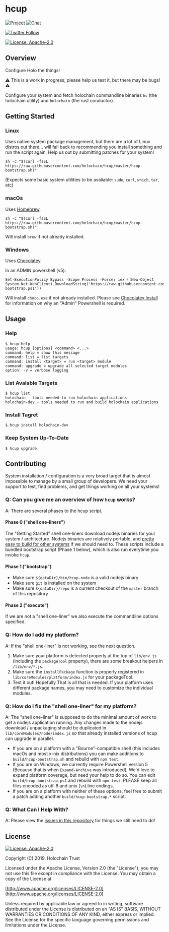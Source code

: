 # hcup

[![Project](https://img.shields.io/badge/project-holochain-blue.svg?style=flat-square)](http://holochain.org/)
[![Chat](https://img.shields.io/badge/chat-chat%2eholochain%2enet-blue.svg?style=flat-square)](https://chat.holochain.net)

[![Twitter Follow](https://img.shields.io/twitter/follow/holochain.svg?style=social&label=Follow)](https://twitter.com/holochain)

[![License: Apache-2.0](https://img.shields.io/badge/License-Apache%202.0-blue.svg)](https://www.apache.org/licenses/LICENSE-2.0)

## Overview

Configure Holo the things!

:warning: This is a work in progress, please help us test it, but there may be bugs! :warning:

Configure your system and fetch holochain commandline binaries `hc` (the holochain utility) and `holochain` (the rust conductor).

## Getting Started

### Linux

Uses native system package management, but there are a lot of Linux distros out there... will fall back to recommending you install something and run the script again. Help us out by submitting patches for your system!

```
sh -c "$(curl -fsSL https://raw.githubusercontent.com/holochain/hcup/master/hcup-bootstrap.sh)"
```

(Expects some basic system utilities to be avaliable: `sudo`, `curl`, `which`, `tar`, etc)

### macOs

Uses [Homebrew](https://brew.sh/).

```
sh -c "$(curl -fsSL https://raw.githubusercontent.com/holochain/hcup/master/hcup-bootstrap.sh)"
```

Will install `brew` if not already installed.

### Windows

Uses [Chocolatey](https://chocolatey.org/).

In an ADMIN powershell (v5):

```
Set-ExecutionPolicy Bypass -Scope Process -Force; iex ((New-Object System.Net.WebClient).DownloadString('https://raw.githubusercontent.com/holochain/hcup/master/hcup-bootstrap.ps1'))
```

Will install `choco.exe` if not already installed. Please see [Chocolatey Install](https://chocolatey.org/install) for information on why an "Admin" Powershell is required.

## Usage

### Help

```
$ hcup help
usage: hcup [options] <command> <...>
command: help = show this message
command: list = list targets
command: install <target> = run <target> module
command: upgrade = upgrade all selected target modules
option: -v = verbose logging
```

### List Avalable Targets

```
$ hcup list
holochain - tools needed to run holochain applications
holochain-dev - tools needed to run and build holochain applications
```

### Install Tagret

```
$ hcup install holochain-dev
```

### Keep System Up-To-Date

```
$ hcup upgrade
```

## Contributing

System installation / configuration is a very broad target that is almost impossible to manage by a small group of developers. We need your support to test, find problems, and get things working on all your systems!

### Q: Can you give me an overview of how `hcup` works?

A: There are several phases to the hcup script.

#### Phase 0 ("shell one-liners")

The "Getting Started" shell one-liners download nodejs binaries for your system / architecture. Nodejs binaries are relatively portable, and [pretty easy to build for other systems](https://github.com/holochain/node-static-build) if we should need to. These scripts include a bundled bootstrap script (Phase 1 below), which is also run everytime you invoke `hcup`.

#### Phase 1 ("bootstrap")

- Make sure `${dataDir}/bin/hcup-node` is a valid nodejs binary
- Make sure `git` is installed on the system
- Make sure `${dataDir}/repo` is a current checkout of the `master` branch of this repository

#### Phase 2 ("execute")

If we are not a "shell one-liner" we also execute the commandline options specified.

### Q: How do I add my platform?

A: If the "shell one-liner" is not working, see the next question.

1. Make sure your platform is detected properly at the top of `lib/env.js` (including the `packageTool` property), there are some breakout helpers in `/lib/env/*.js`.
2. Make sure the `installPackage` function is properly registered in `lib/coreModules/platform/index.js` for your packageTool.
3. Test it out! Hopefully That is all that is needed. If your platform uses different package names, you may need to customize the individual modules.

### Q: How do I fix the "shell one-liner" for my platform?

A: The "shell one-liner" is supposed to do the minimal amount of work to get a nodejs application running. Any changes made to the nodejs download / unpackaging should be duplicated in `lib/coreModules/node/index.js` so that already installed versions of hcup can upgrade in parallel.

- If you are on a platform with a "Bourne"-compatible shell (this includes macOs and most x-nix distributions) you can make additions to `build/hcup-bootstrap.sh` and rebuild with `npm test`.
- If you are on Windows, we currently require Powershell version 5 (Because that is when `Expand-Archive` was introduced), We'd love to expand platform coverage, but need your help to do so. You can edit `build/hcup-bootstrap.ps1` and rebuild with `npm test`. PLEASE keep all files encoded as utf-8 and unix (`\n`) line endings.
- If you are on a platform with neither of these options, feel free to submit a patch adding another `build/hcup-bootstrap.*` script.

### Q: What Can I Help With?

A: Please view the [issues in this repository](https://github.com/holochain/hcup/issues) for things we still need to do!

## License
[![License: Apache-2.0](https://img.shields.io/badge/License-Apache%202.0-blue.svg)](https://www.apache.org/licenses/LICENSE-2.0)

Copyright (C) 2019, Holochain Trust

Licensed under the Apache License, Version 2.0 (the "License");
you may not use this file except in compliance with the License.
You may obtain a copy of the License at

[http://www.apache.org/licenses/LICENSE-2.0](http://www.apache.org/licenses/LICENSE-2.0)

Unless required by applicable law or agreed to in writing, software
distributed under the License is distributed on an "AS IS" BASIS,
WITHOUT WARRANTIES OR CONDITIONS OF ANY KIND, either express or implied.
See the License for the specific language governing permissions and
limitations under the License.

